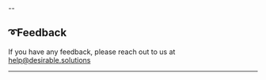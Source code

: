 --
<h2>➰Feedback</h2>

If you have any feedback, please reach out to us at help@desirable.solutions

---